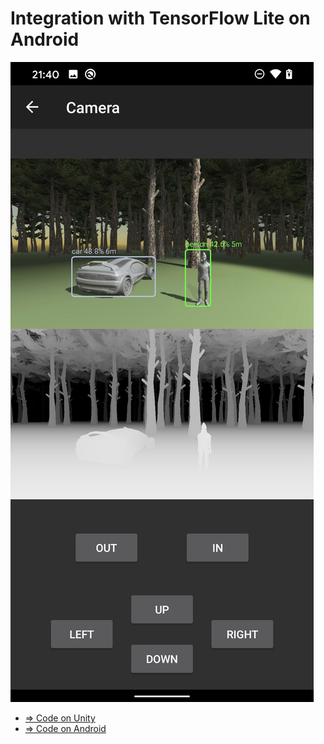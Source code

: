 # Integration with TensorFlow Lite on Android

![TensorFlowLite](./TensorFlowLite.png)

- [=> Code on Unity](../TensorFlowLite)
- [=> Code on Android](../android/camera)
